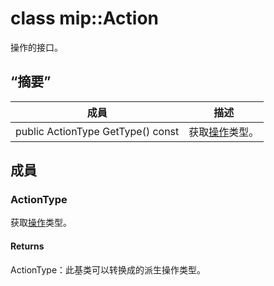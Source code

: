 # <a name="class-mipaction"></a>class mip::Action 
操作的接口。
  
## <a name="summary"></a>“摘要”
 成員                        | 描述                                
--------------------------------|---------------------------------------------
public ActionType GetType() const  |  获取[操作](#classmip_1_1_action)类型。
  
## <a name="members"></a>成員
  
### <a name="actiontype"></a>ActionType
获取[操作](#classmip_1_1_action)类型。
  
#### <a name="returns"></a>Returns
ActionType：此基类可以转换成的派生操作类型。